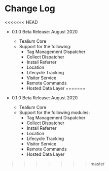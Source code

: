# Change Log
<<<<<<< HEAD
- 0.1.0 Beta Release: August 2020
	- Tealium Core
	- Support for the following: 
		- Tag Management Dispatcher 
		- Collect Dispatcher
		- Install Referrer 
		- Location
		- Lifecycle Tracking
		- Visitor Service
		- Remote Commands
		- Hosted Data Layer
=======

- 0.1.0 Beta Release: August 2020
  - Tealium Core
  - Support for the following modules: 
    - Tag Management Dispatcher 
    - Collect Dispatcher
    - Install Referrer 
    - Location
    - Lifecycle Tracking
    - Visitor Service
    - Remote Commands
    - Hosted Data Layer
>>>>>>> master
